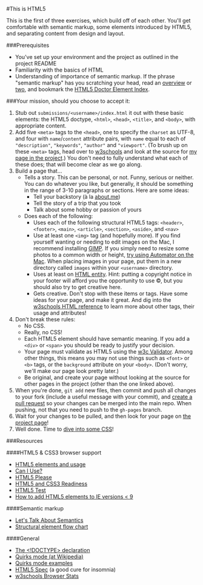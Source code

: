 #This is HTML5

This is the first of three exercises, which build off of each other. You'll get comfortable with semantic markup, some elements introduced by HTML5, and separating content from design and layout.

###Prerequisites
* You've set up your environment and the project as outlined in the project README
* Familiarity with the basics of HTML
* Understanding of importance of semantic markup. If the phrase "semantic markup" has you scratching your head, read an [overview](http://shapeshed.com/the_importance_of_semantic_markup/) or [two](http://html5doctor.com/lets-talk-about-semantics/), and bookmark the [HTML5 Doctor Element Index](http://html5doctor.com/element-index/).

###Your mission, should you choose to accept it:

1. Stub out `submissions/<username>/index.html` it out with these basic elements: the HTML5 doctype, `<html>`, `<head>`, `<title>`, and `<body>`, with appropriate content.
2. Add five `<meta>` tags to the `<head>`, one to specify the `charset` as UTF-8, and four with `name`/`content` attribute pairs, with `name` equal to each of `"description"`, `"keywords"`, `"author"` and `"viewport"`. (To brush up on these `<meta>` tags, head over to [w3schools](http://www.w3schools.com/tags/tag_meta.asp) and look at the source for [my page in the project](http://launchcode-rebootu.github.io/thisisthemodernweb/submissions/chrisbay/).) You don't need to fully understand what each of these does; that will become clear as we go along.
3. Build a page that...
	* Tells a story. This can be personal, or not. Funny, serious or neither. You can do whatever you like, but generally, it should be something in the range of 3-10 paragraphs or sections. Here are some ideas:
		- Tell your backstory (a&#768; la [about.me](https://about.me/backstory))
		- Tell the story of a trip that you took
		- Talk about some hobby or passion of yours
	* Does each of the following:
		- Uses each of the following structural HTML5 tags: `<header>`, `<footer>`, `<main>`, `<article>`, `<section>`, `<aside>`, and `<nav>`
		- Use at least one `<img>` tag (and hopefully more). If you find yourself wanting or needing to edit images on the Mac, I recommend installing [GIMP](http://www.gimp.org/downloads/). If you simply need to resize some photos to a common width or height, [try using Automator on the Mac](http://osxdaily.com/2011/12/20/batch-resize-pictures-in-mac-os-x-using-automator/). When placing images in your page, put them in a new directory called `images` within your `<username>` directory.
		- Uses at least on [HTML entity](http://www.w3schools.com/html/html_entities.asp). Hint: putting a copyright notice in your footer will afford you the opportunity to use &copy;, but you should also try to get creative here.
		- Gets creative. Don't stop with these items or tags. Have some ideas for your page, and make it great. And dig into the [w3schools HTML reference](http://www.w3schools.com/tags/default.asp) to learn more about other tags, their usage and attributes!
4. Don't break these rules:
	* No CSS.
	* Really, no CSS!
	* Each HTML5 element should have semantic meaning. If you add a `<div>` or `<span>` you should be ready to justify your decision.
	* Your page must validate as HTML5 using the [w3c Validator](http://validator.w3.org). Among other things, this means you may not use things such as `<font>` or `<b>` tags, or the `background` attribute on your `<body>`. (Don't worry, we'll make our page look pretty later.)
	* Be original, and create your page without looking at the source for other pages in the project (other than the one linked above).
5. When you're done, `git add` new files, then commit and push all changes to your fork (include a useful message with your commit), and [create a pull request](https://help.github.com/articles/creating-a-pull-request/) so your changes can be merged into the main repo. When pushing, not that you need to push to the `gh-pages` branch.
6. Wait for your changes to be pulled, and then look for your page on [the project page](http://launchcode-rebootu.github.io/thisisthemodernweb/)!
7. Well done. Time to [dive into some CSS](https://github.com/launchcode-rebootu/thisisthemodernweb/tree/gh-pages/thisiscss3)!

###Resources

####HTML5 & CSS3 browser support
* [HTML5 elements and usage](http://html5doctor.com/element-index/)
* [Can I Use?](http://caniuse.com)
* [HTML5 Please](http://html5please.com)
* [HTML5 and CSS3 Readiness](http://html5readiness.com)
* [HTML5 Test](https://html5test.com)
* [How to add HTML5 elements to IE versions < 9](http://www.w3schools.com/html/html5_browsers.asp)

####Semantic markup
* [Let's Talk About Semantics](http://html5doctor.com/lets-talk-about-semantics/)
* [Structural element flow chart](http://html5doctor.com/downloads/h5d-sectioning-flowchart.png)

####General
* [The <!DOCTYPE> declaration](http://www.w3schools.com/tags/tag_DOCTYPE.asp)
* [Quirks mode (at Wikipedia)](http://en.wikipedia.org/wiki/Quirks_mode)
* [Quirks mode examples](http://examples.strictquirks.nl/quirks/)
* [HTML5 Spec](http://www.w3.org/TR/html5/) (a good cure for insomnia)
* [w3schools Browser Stats](http://www.w3schools.com/browsers/browsers_stats.asp)
